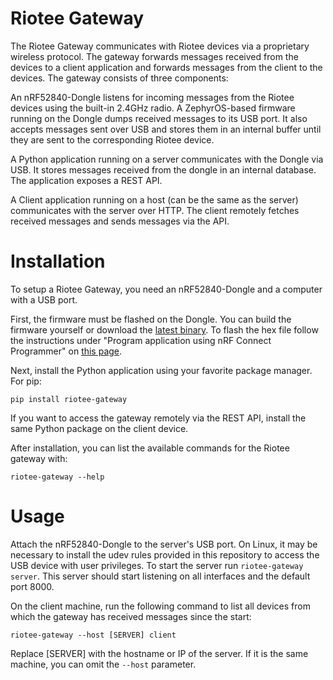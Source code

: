 # Riotee Gateway

The Riotee Gateway communicates with Riotee devices via a proprietary wireless protocol.
The gateway forwards messages received from the devices to a client application and forwards messages from the client to the devices.
The gateway consists of three components:

An nRF52840-Dongle listens for incoming messages from the Riotee devices using the built-in 2.4GHz radio.
A ZephyrOS-based firmware running on the Dongle dumps received messages to its USB port.
It also accepts messages sent over USB and stores them in an internal buffer until they are sent to the corresponding Riotee device.

A Python application running on a server communicates with the Dongle via USB.
It stores messages received from the dongle in an internal database.
The application exposes a REST API.

A Client application running on a host (can be the same as the server) communicates with the server over HTTP.
The client remotely fetches received messages and sends messages via the API.

# Installation

To setup a Riotee Gateway, you need an nRF52840-Dongle and a computer with a USB port.

First, the firmware must be flashed on the Dongle.
You can build the firmware yourself or download the [latest binary](todo).
To flash the hex file follow the instructions under "Program application using nRF Connect Programmer" on [this page](https://devzone.nordicsemi.com/guides/short-range-guides/b/getting-started/posts/nrf52840-dongle-programming-tutorial).

Next, install the Python application using your favorite package manager.
For pip:
```
pip install riotee-gateway
```

If you want to access the gateway remotely via the REST API, install the same Python package on the client device.

After installation, you can list the available commands for the Riotee gateway with:

```
riotee-gateway --help
```

# Usage

Attach the nRF52840-Dongle to the server's USB port.
On Linux, it may be necessary to install the udev rules provided in this repository to access the USB device with user privileges.
To start the server run `riotee-gateway server`.
This server should start listening on all interfaces and the default port 8000.

On the client machine, run the following command to list all devices from which the gateway has received messages since the start:
```
riotee-gateway --host [SERVER] client
```
Replace [SERVER] with the hostname or IP of the server. If it is the same machine, you can omit the `--host` parameter.
